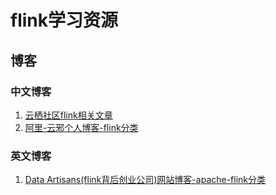 # flink学习资源
## 博客
### 中文博客
1. [云栖社区flink相关文章](https://yq.aliyun.com/tags/type_blog-tagid_13652/?spm=a2c4e.11153940.blogcont225623.6.64026211p5DnGP)
2. [阿里-云邪个人博客-flink分类](http://wuchong.me/categories/Flink/)

### 英文博客
1. [Data Artisans(flink背后创业公司)网站博客-apache-flink分类](https://data-artisans.com/blog/category/apache-flink)
